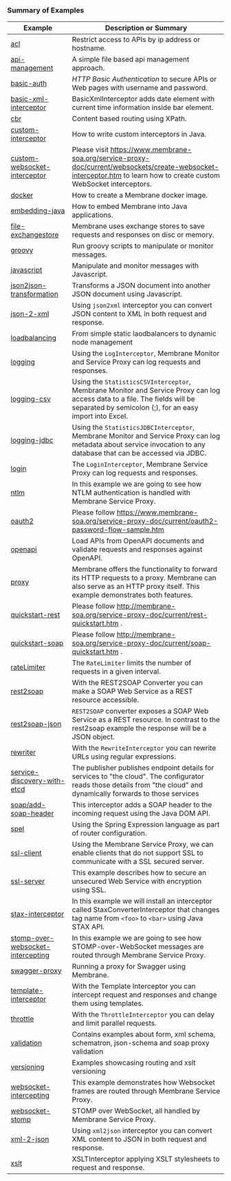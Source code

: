 ### Summary of Examples

| Example        | Description or Summary| 
| ------------- |-------------|
|[acl](https://github.com/membrane/service-proxy/tree/master/distribution/examples/acl) |Restrict access to APIs by ip address or hostname.|
|[api-management](https://github.com/membrane/service-proxy/tree/master/distribution/examples/api-management)|A simple file based api management approach.|
|[basic-auth](https://github.com/membrane/service-proxy/tree/master/distribution/examples/basic-auth)|_HTTP Basic Authentication_ to secure APIs or Web pages with username and password.|
|[basic-xml-interceptor](https://github.com/membrane/service-proxy/tree/master/distribution/examples/basic-xml-interceptor)|BasicXmlInterceptor adds date element with current time information inside bar element.|
|[cbr](https://github.com/membrane/service-proxy/tree/master/distribution/examples/cbr)|Content based routing using XPath.
|[custom-interceptor](https://github.com/membrane/service-proxy/tree/master/distribution/examples/custom-interceptor)|How to write custom interceptors in Java.|
|[custom-websocket-interceptor](https://github.com/membrane/service-proxy/tree/master/distribution/examples/custom-websocket-interceptor)|Please visit https://www.membrane-soa.org/service-proxy-doc/current/websockets/create-websocket-interceptor.htm to learn how to create custom WebSocket interceptors.|
|[docker](https://github.com/membrane/service-proxy/tree/master/distribution/examples/docker)|How to create a Membrane docker image.|
|[embedding-java](https://github.com/membrane/service-proxy/tree/master/distribution/examples/embedding-java)|How to embed Membrane into Java applications.|
|[file-exchangestore](https://github.com/membrane/service-proxy/tree/master/distribution/examples/file-exchangestore)|Membrane uses exchange stores to save requests and responses on disc or memory.|
|[groovy](https://github.com/membrane/service-proxy/tree/master/distribution/examples/groovy)|Run groovy scripts to manipulate or monitor messages.|
|[javascript](https://github.com/membrane/service-proxy/tree/master/distribution/examples/javascript)|Manipulate and monitor messages with Javascript.|
|[json2json-transformation](https://github.com/membrane/service-proxy/tree/master/distribution/examples/json2json-transformation)|Transforms a JSON document into another JSON document using Javascript.|
|[json-2-xml](https://github.com/membrane/service-proxy/tree/master/distribution/examples/json-2-xml)|Using `json2xml` interceptor you can convert JSON content to XML in both request and response.|
|[loadbalancing](loadbalancing)|From simple static laodbalancers to dynamic node management|
|[logging](https://github.com/membrane/service-proxy/tree/master/distribution/examples/logging)|Using the `LogInterceptor`, Membrane Monitor and Service Proxy can log requests and responses.|
|[logging-csv](https://github.com/membrane/service-proxy/tree/master/distribution/examples/logging-csv)|Using the `StatisticsCSVInterceptor`, Membrane Monitor and Service Proxy can log access data to a file. The fields will be separated by semicolon (;), for an easy import into Excel.|
|[logging-jdbc](https://github.com/membrane/service-proxy/tree/master/distribution/examples/logging-jdbc)|Using the `StatisticsJDBCInterceptor`, Membrane Monitor and Service Proxy can log metadata about service invocation to any database that can be accessed via JDBC.|
|[login](https://github.com/membrane/service-proxy/tree/master/distribution/examples/login)|The `LoginInterceptor`, Membrane Service Proxy can log requests and responses.|
|[ntlm](https://github.com/membrane/service-proxy/tree/master/distribution/examples/ntlm)|In this example we are going to see how NTLM authentication is handled with Membrane Service Proxy.|
|[oauth2](https://github.com/membrane/service-proxy/tree/master/distribution/examples/oauth2)|Please follow https://www.membrane-soa.org/service-proxy-doc/current/oauth2-password-flow-sample.htm|
|[openapi](openapi/)|Load APIs from OpenAPI documents and validate requests and responses against OpenAPI.|
|[proxy](https://github.com/membrane/service-proxy/tree/master/distribution/examples/proxy)|Membrane offers the functionality to forward its HTTP requests to a proxy. Membrane can also serve as an HTTP proxy itself. This example demonstrates both features.|
|[quickstart-rest](https://github.com/membrane/service-proxy/tree/master/distribution/examples/quickstart-rest)|Please follow http://membrane-soa.org/service-proxy-doc/current/rest-quickstart.htm .|
|[quickstart-soap](https://github.com/membrane/service-proxy/tree/master/distribution/examples/quickstart-soap)|Please follow http://membrane-soa.org/service-proxy-doc/current/soap-quickstart.htm .|
|[rateLimiter](https://github.com/membrane/service-proxy/tree/master/distribution/examples/rateLimiter)|The `RateLimiter` limits the number of requests in a given interval.|
|[rest2soap](https://github.com/membrane/service-proxy/tree/master/distribution/examples/rest2soap)|With the REST2SOAP Converter you can make a SOAP Web Service as a REST resource accessible.|
|[rest2soap-json](https://github.com/membrane/service-proxy/tree/master/distribution/examples/rest2soap-json)|`REST2SOAP` converter exposes a SOAP Web Service as a REST resource. In contrast to the rest2soap example the response will be a JSON object.|
|[rewriter](https://github.com/membrane/service-proxy/tree/master/distribution/examples/rewriter)|With the `RewriteInterceptor` you can rewrite URLs using regular expressions.|
|[service-discovery-with-etcd](https://github.com/membrane/service-proxy/tree/master/distribution/examples/service-discovery-with-etcd)|The publisher publishes endpoint details for services to "the cloud". The configurator reads those details from "the cloud" and dynamically forwards to those services|
|[soap/add-soap-header](https://github.com/membrane/service-proxy/tree/master/distribution/examples/soap/add-soap-header)|This interceptor adds a SOAP header to the incoming request using the Java DOM API.|
|[spel](https://github.com/membrane/service-proxy/tree/master/distribution/examples/spel)|Using the Spring Expression language as part of router configuration.|
|[ssl-client](https://github.com/membrane/service-proxy/tree/master/distribution/examples/ssl-client)|Using the Membrane Service Proxy, we can enable clients that do not support SSL to communicate with a SSL secured server.|
|[ssl-server](https://github.com/membrane/service-proxy/tree/master/distribution/examples/ssl-server)|This example describes how to secure an unsecured Web Service with encryption using SSL.|
|[stax-interceptor](https://github.com/membrane/service-proxy/tree/master/distribution/examples/stax-interceptor)|In this example we will install an interceptor called StaxConverterInterceptor that changes tag name from `<foo>` to `<bar>` using Java STAX API.|
|[stomp-over-websocket-intercepting](https://github.com/membrane/service-proxy/tree/master/distribution/examples/stomp-over-websocket-intercepting)|In this example we are going to see how STOMP-over-WebSocket messages are routed through Membrane Service Proxy.|
|[swagger-proxy](https://github.com/membrane/service-proxy/tree/master/distribution/examples/swagger-proxy)|Running a proxy for Swagger using Membrane.|
|[template-interceptor](https://github.com/membrane/service-proxy/tree/master/distribution/examples/template-interceptor)|With the Template Interceptor you can intercept request and responses and change them using templates.|
|[throttle](https://github.com/membrane/service-proxy/tree/master/distribution/examples/throttle)|With the `ThrottleInterceptor` you can delay and limit parallel requests.|
|[validation](https://github.com/membrane/service-proxy/tree/master/distribution/examples/validation)|Contains examples about form, xml schema, schematron, json-schema and soap proxy validation  |
|[versioning](https://github.com/membrane/service-proxy/tree/master/distribution/examples/versioning)|Examples showcasing routing and xslt versioning|
|[websocket-intercepting](https://github.com/membrane/service-proxy/tree/master/distribution/examples/websocket-intercepting)|This example demonstrates how Websocket frames are routed through Membrane Service Proxy.|
|[websocket-stomp](https://github.com/membrane/service-proxy/tree/master/distribution/examples/websocket-stomp)|STOMP over WebSocket, all handled by Membrane Service Proxy.|
|[xml-2-json](https://github.com/membrane/service-proxy/tree/master/distribution/examples/xml-2-json)|Using `xml2json` interceptor you can convert XML content to JSON in both request and response.|
|[xslt](https://github.com/membrane/service-proxy/tree/master/distribution/examples/xslt)|XSLTInterceptor applying XSLT stylesheets to request and response.|
